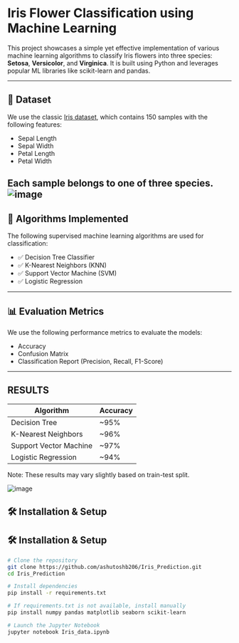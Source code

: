 # Iris Flower Classification using Machine Learning


This project showcases a simple yet effective implementation of various machine learning algorithms to classify Iris flowers into three species: **Setosa**, **Versicolor**, and **Virginica**. It is built using Python and leverages popular ML libraries like scikit-learn and pandas.

---
## 📁 Dataset

We use the classic [Iris dataset](https://archive.ics.uci.edu/ml/datasets/iris), which contains 150 samples with the following features:

- Sepal Length
- Sepal Width
- Petal Length
- Petal Width

Each sample belongs to one of three species.
![image](https://github.com/user-attachments/assets/81baa43c-05e4-4384-a040-0179020a2051)
---

## 🤖 Algorithms Implemented

The following supervised machine learning algorithms are used for classification:

- ✅ Decision Tree Classifier
- ✅ K-Nearest Neighbors (KNN)
- ✅ Support Vector Machine (SVM)
- ✅ Logistic Regression
---

## 📊 Evaluation Metrics

We use the following performance metrics to evaluate the models:

- Accuracy
- Confusion Matrix
- Classification Report (Precision, Recall, F1-Score)
---

## RESULTS

| Algorithm              | Accuracy |
| ---------------------- | -------- |
| Decision Tree          | \~95%    |
| K-Nearest Neighbors    | \~96%    |
| Support Vector Machine | \~97%    |
| Logistic Regression    | \~94%    |
Note: These results may vary slightly based on train-test split.

![image](https://github.com/user-attachments/assets/d1cf7986-419b-4861-8429-ac5716b3f384)

## 🛠️ Installation & Setup

## 🛠️ Installation & Setup

```bash
# Clone the repository
git clone https://github.com/ashutoshb206/Iris_Prediction.git
cd Iris_Prediction

# Install dependencies
pip install -r requirements.txt

# If requirements.txt is not available, install manually
pip install numpy pandas matplotlib seaborn scikit-learn

# Launch the Jupyter Notebook
jupyter notebook Iris_data.ipynb
```


   
